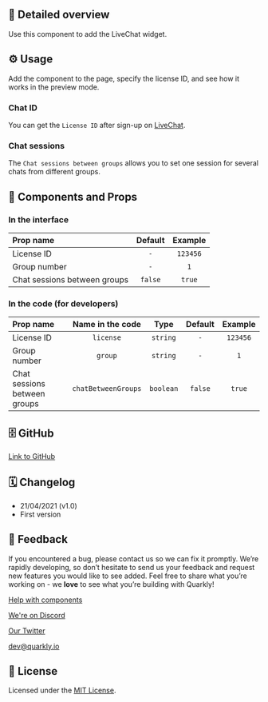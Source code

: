 ## 📖 Detailed overview

Use this component to add the LiveChat widget.

## ⚙️ Usage

Add the component to the page, specify the license ID, and see how it works in the preview mode.

### Chat ID

You can get the `License ID` after sign-up on [LiveChat](https://www.livechat.com/help/install-livechat).

### Chat sessions

The `Chat sessions between groups` allows you to set one session for several chats from different groups.

## 🧩 Components and Props

### In the interface

| Prop name                    | Default | Example  |
| :--------------------------- | :-----: | :------: |
| License ID                   |   `-`   | `123456` |
| Group number                 |   `-`   |   `1`    |
| Chat sessions between groups | `false` |  `true`  |

### In the code (for developers)

| Prop name                    |  Name in the code   |   Type    | Default | Example  |
| :--------------------------- | :-----------------: | :-------: | :-----: | :------: |
| License ID                   |      `license`      | `string`  |   `-`   | `123456` |
| Group number                 |       `group`       | `string`  |   `-`   |   `1`    |
| Chat sessions between groups | `chatBetweenGroups` | `boolean` | `false` |  `true`  |

## 🗄 GitHub

[Link to GitHub](https://github.com/quarkly/community-kit/blob/master/src/LiveChat.js)

## 🗓 Changelog

-   21/04/2021 (v1.0)
-   First version

## 📮 Feedback

If you encountered a bug, please contact us so we can fix it promptly. We’re rapidly developing, so don’t hesitate to send us your feedback and request new features you would like to see added. Feel free to share what you’re working on - we **love** to see what you’re building with Quarkly!

[Help with components](https://community.quarkly.io/c/requests/11)

[We're on Discord](https://discord.gg/SuF9vCMJGW)

[Our Twitter](https://twitter.com/quarklyapp)

[dev@quarkly.io](mailto:dev@quarkly.io)

## 📝 License

Licensed under the [MIT License](https://raw.githubusercontent.com/quarkly/community-kit/master/LICENSE).
